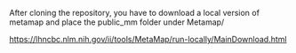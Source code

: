 After cloning the repository, you have to download a local version of metamap and place the public_mm folder under Metamap/

https://lhncbc.nlm.nih.gov/ii/tools/MetaMap/run-locally/MainDownload.html